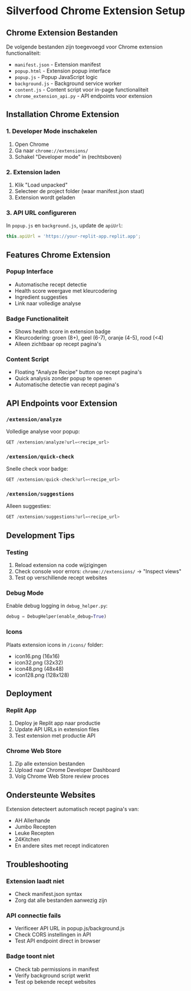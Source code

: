
# Silverfood Chrome Extension Setup

## Chrome Extension Bestanden

De volgende bestanden zijn toegevoegd voor Chrome extension functionaliteit:

- `manifest.json` - Extension manifest
- `popup.html` - Extension popup interface  
- `popup.js` - Popup JavaScript logic
- `background.js` - Background service worker
- `content.js` - Content script voor in-page functionaliteit
- `chrome_extension_api.py` - API endpoints voor extension

## Installation Chrome Extension

### 1. Developer Mode inschakelen
1. Open Chrome
2. Ga naar `chrome://extensions/`
3. Schakel "Developer mode" in (rechtsboven)

### 2. Extension laden
1. Klik "Load unpacked"
2. Selecteer de project folder (waar manifest.json staat)
3. Extension wordt geladen

### 3. API URL configureren
In `popup.js` en `background.js`, update de `apiUrl`:
```javascript
this.apiUrl = 'https://your-replit-app.replit.app';
```

## Features Chrome Extension

### Popup Interface
- Automatische recept detectie
- Health score weergave met kleurcodering
- Ingredient suggesties
- Link naar volledige analyse

### Badge Functionaliteit  
- Shows health score in extension badge
- Kleurcodering: groen (8+), geel (6-7), oranje (4-5), rood (<4)
- Alleen zichtbaar op recept pagina's

### Content Script
- Floating "Analyze Recipe" button op recept pagina's
- Quick analysis zonder popup te openen
- Automatische detectie van recept pagina's

## API Endpoints voor Extension

### `/extension/analyze`
Volledige analyse voor popup:
```javascript
GET /extension/analyze?url=<recipe_url>
```

### `/extension/quick-check`  
Snelle check voor badge:
```javascript
GET /extension/quick-check?url=<recipe_url>
```

### `/extension/suggestions`
Alleen suggesties:
```javascript
GET /extension/suggestions?url=<recipe_url>
```

## Development Tips

### Testing
1. Reload extension na code wijzigingen
2. Check console voor errors: `chrome://extensions/` → "Inspect views"
3. Test op verschillende recept websites

### Debug Mode
Enable debug logging in `debug_helper.py`:
```python
debug = DebugHelper(enable_debug=True)
```

### Icons
Plaats extension icons in `/icons/` folder:
- icon16.png (16x16)
- icon32.png (32x32) 
- icon48.png (48x48)
- icon128.png (128x128)

## Deployment

### Replit App
1. Deploy je Replit app naar productie
2. Update API URLs in extension files
3. Test extension met productie API

### Chrome Web Store
1. Zip alle extension bestanden
2. Upload naar Chrome Developer Dashboard
3. Volg Chrome Web Store review proces

## Ondersteunte Websites

Extension detecteert automatisch recept pagina's van:
- AH Allerhande
- Jumbo Recepten  
- Leuke Recepten
- 24Kitchen
- En andere sites met recept indicatoren

## Troubleshooting

### Extension laadt niet
- Check manifest.json syntax
- Zorg dat alle bestanden aanwezig zijn

### API connectie fails
- Verificeer API URL in popup.js/background.js
- Check CORS instellingen in API
- Test API endpoint direct in browser

### Badge toont niet
- Check tab permissions in manifest
- Verify background script werkt
- Test op bekende recept websites
